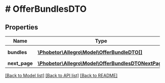 # # OfferBundlesDTO

## Properties

Name | Type | Description | Notes
------------ | ------------- | ------------- | -------------
**bundles** | [**\Phobetor\Allegro\Model\OfferBundleDTO[]**](OfferBundleDTO.md) | Seller&#39;s bundles. |
**next_page** | [**\Phobetor\Allegro\Model\OfferBundlesDTONextPage**](OfferBundlesDTONextPage.md) |  | [optional]

[[Back to Model list]](../../README.md#models) [[Back to API list]](../../README.md#endpoints) [[Back to README]](../../README.md)

